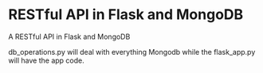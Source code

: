 # RESTful API in Flask and MongoDB

A RESTful API in Flask and MongoDB

db_operations.py will deal with everything Mongodb while the flask_app.py will have the app code.
